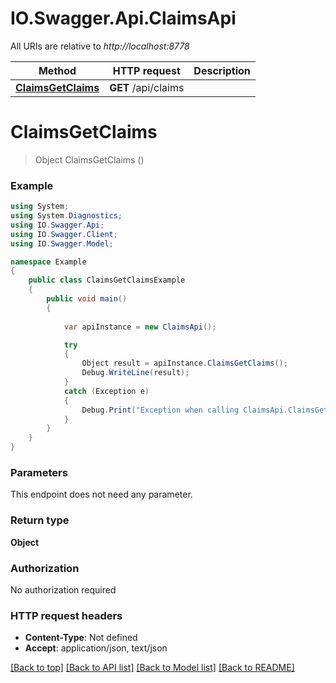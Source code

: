 # IO.Swagger.Api.ClaimsApi

All URIs are relative to *http://localhost:8778*

Method | HTTP request | Description
------------- | ------------- | -------------
[**ClaimsGetClaims**](ClaimsApi.md#claimsgetclaims) | **GET** /api/claims | 


<a name="claimsgetclaims"></a>
# **ClaimsGetClaims**
> Object ClaimsGetClaims ()



### Example
```csharp
using System;
using System.Diagnostics;
using IO.Swagger.Api;
using IO.Swagger.Client;
using IO.Swagger.Model;

namespace Example
{
    public class ClaimsGetClaimsExample
    {
        public void main()
        {
            
            var apiInstance = new ClaimsApi();

            try
            {
                Object result = apiInstance.ClaimsGetClaims();
                Debug.WriteLine(result);
            }
            catch (Exception e)
            {
                Debug.Print("Exception when calling ClaimsApi.ClaimsGetClaims: " + e.Message );
            }
        }
    }
}
```

### Parameters
This endpoint does not need any parameter.

### Return type

**Object**

### Authorization

No authorization required

### HTTP request headers

 - **Content-Type**: Not defined
 - **Accept**: application/json, text/json

[[Back to top]](#) [[Back to API list]](../README.md#documentation-for-api-endpoints) [[Back to Model list]](../README.md#documentation-for-models) [[Back to README]](../README.md)

